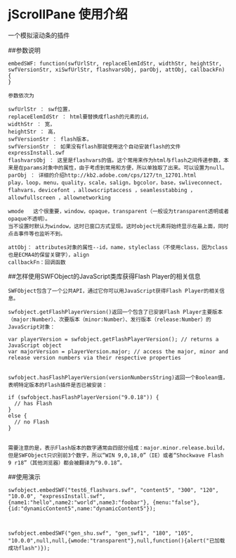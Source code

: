 # jScrollPane 使用介绍

一个模拟滚动条的插件


##参数说明

	embedSWF: function(swfUrlStr, replaceElemIdStr, widthStr, heightStr, swfVersionStr, xiSwfUrlStr, flashvarsObj, parObj, attObj, callbackFn) {
	}

	参数依次为

    swfUrlStr ： swf位置，
	replaceElemIdStr ： html要替换成flash的元素的id，
	widthStr ： 宽，
	heightStr ： 高，
	swfVersionStr ： flash版本，
	swfVersionStr ： 如果没有flash那就使用这个自动安装flash的文件 expressInstall.swf
	flashvarsObj ： 这里是flashvars的值。这个常用来作为html与flash之间传递参数，本来是在params对象中的属性，由于考虑到常用和方便，所以单独取了出来。可以设置为null。
	parObj ： 详细的介绍http://kb2.adobe.com/cps/127/tn_12701.html
	play，loop，menu，quality，scale，salign，bgcolor，base，swliveconnect，flahvars，devicefont ，allowscriptaccess ，seamlesstabbing ，allowfullscreen ，allownetworking

	wmode   这个很重要，window，opaque，transparent（一般设为transparent透明或者opaque不透明）。
	当不设置时默认为window，这时已窗口方式呈现。这时object元素将始终显示在最上面，同时点击事件等也监听不到。

	attObj： attributes对象的属性--id，name，styleclass（不使用class，因为class也是ECMA4的保留关键字），align
	callbackFn：回调函数


##怎样使用SWFObject的JavaScript类库获得Flash Player的相关信息

	SWFObject包含了一个公共API，通过它你可以用JavaScript获得Flash Player的相关信息。
	
	swfobject.getFlashPlayerVersion()返回一个包含了已安装Flash Player主要版本（major:Number）、次要版本（minor:Number）、发行版本（release:Number）的JavaScript对象：
	
	var playerVersion = swfobject.getFlashPlayerVersion(); // returns a JavaScript object
	var majorVersion = playerVersion.major; // access the major, minor and release version numbers via their respective properties
	 
	
	swfobject.hasFlashPlayerVersion(versionNumbersString)返回一个Boolean值，表明特定版本的Flash插件是否已被安装：
	
	if (swfobject.hasFlashPlayerVersion("9.0.18")) {
	  // has Flash
	}
	else {
	  // no Flash
	}
	 
	
	需要注意的是，表示Flash版本的数字通常由四部分组成：major.minor.release.build，但是SWFObject只识别前3个数字，所以“WIN 9,0,18,0”（IE）或者“Shockwave Flash 9 r18”（其他浏览器）都会被翻译为“9.0.18”。


##使用演示

	
	swfobject.embedSWF("test6_flashvars.swf", "content5", "300", "120", "10.0.0", "expressInstall.swf", {name1:"hello",name2:"world",name3:"foobar"}, {menu:"false"}, {id:"dynamicContent5",name:"dynamicContent5"});


	
	swfobject.embedSWF("gen_shu.swf", "gen_swf1", "180", "105", "10.0.0",null,null,{wmode:"transparent"},null,function(){alert("已加载成功flash")});